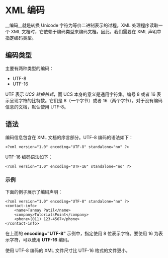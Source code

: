 # XML 编码

__编码__就是转换 Unicode 字符为等价二进制表示的过程。XML 处理程序读取一个 XML 文档时，它依赖于编码类型来编码文档。因此，我们需要在 XML 声明中指定编码类型。

## 编码类型

主要有两种类型的编码：

- UTF-8
- UTF-16

UTF 表示 _UCS 转换格式_，而 UCS 本身的意义是通用字符集。编号 8 或者 16 表示呈现字符的比特数。它们是 8（一个字节）或者 16（两个字节）。对于没有编码信息的文档，默认使用 UTF-8。

## 语法

编码信息包含在 XML 文档的序言部分。UTF-8 编码的语法如下：

```
<?xml version="1.0" encoding="UTF-8" standalone="no" ?>
```

UTF-16 编码语法如下：

```
<?xml version="1.0" encoding="UTF-16" standalone="no" ?>
```

### 示例

下面的例子展示了编码声明：

```
<?xml version="1.0" encoding="UTF-8" standalone="no" ?>
<contact-info>
	<name>Tanmay Patil</name>
	<company>TutorialsPoint</company>
	<phone>(011) 123-4567</phone>
</contact-info>
```

在上面的 __encoding="UTF-8"__ 示例中，指定使用 8 位表示字符。要使用 16 为表示字符，可以使用 __UTF-16__ 编码。

使用 UTF-8 编码的 XML 文件尺寸比 UTF-16 格式的文件更小。